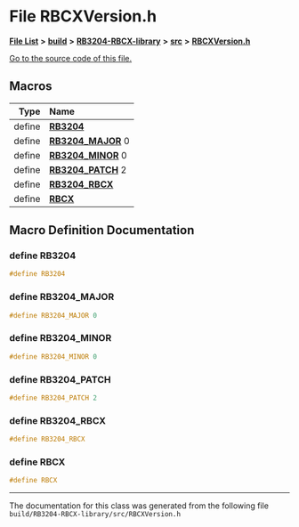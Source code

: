 
# File RBCXVersion.h


[**File List**](files.md) **>** [**build**](dir_4fef79e7177ba769987a8da36c892c5f.md) **>** [**RB3204-RBCX-library**](dir_6e2f6bf38ad600996f360c484704d30b.md) **>** [**src**](dir_2fb57cfb6554052417264f60890e0af6.md) **>** [**RBCXVersion.h**](RBCXVersion_8h.md)

[Go to the source code of this file.](RBCXVersion_8h_source.md)

























## Macros

| Type | Name |
| ---: | :--- |
| define  | [**RB3204**](RBCXVersion_8h.md#define-rb3204)  <br> |
| define  | [**RB3204\_MAJOR**](RBCXVersion_8h.md#define-rb3204-major)  0<br> |
| define  | [**RB3204\_MINOR**](RBCXVersion_8h.md#define-rb3204-minor)  0<br> |
| define  | [**RB3204\_PATCH**](RBCXVersion_8h.md#define-rb3204-patch)  2<br> |
| define  | [**RB3204\_RBCX**](RBCXVersion_8h.md#define-rb3204-rbcx)  <br> |
| define  | [**RBCX**](RBCXVersion_8h.md#define-rbcx)  <br> |

## Macro Definition Documentation



### define RB3204 


```cpp
#define RB3204 
```



### define RB3204\_MAJOR 


```cpp
#define RB3204_MAJOR 0
```



### define RB3204\_MINOR 


```cpp
#define RB3204_MINOR 0
```



### define RB3204\_PATCH 


```cpp
#define RB3204_PATCH 2
```



### define RB3204\_RBCX 


```cpp
#define RB3204_RBCX 
```



### define RBCX 


```cpp
#define RBCX 
```



------------------------------
The documentation for this class was generated from the following file `build/RB3204-RBCX-library/src/RBCXVersion.h`